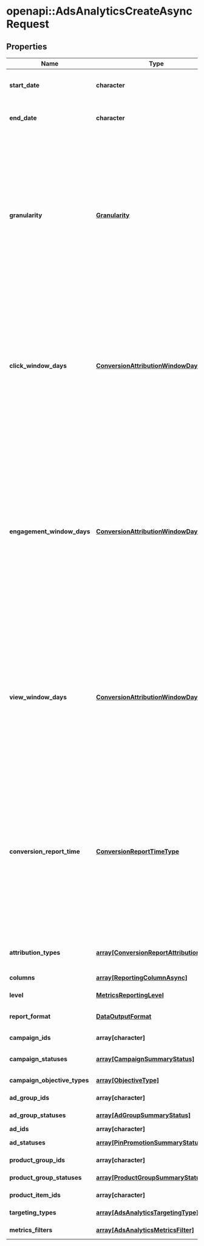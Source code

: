 # openapi::AdsAnalyticsCreateAsyncRequest


## Properties
Name | Type | Description | Notes
------------ | ------------- | ------------- | -------------
**start_date** | **character** | Metric report start date (UTC). Format: YYYY-MM-DD | 
**end_date** | **character** | Metric report end date (UTC). Format: YYYY-MM-DD | 
**granularity** | [**Granularity**](Granularity.md) | TOTAL - metrics are aggregated over the specified date range.&lt;br&gt; DAY - metrics are broken down daily.&lt;br&gt; HOUR - metrics are broken down hourly.&lt;br&gt;WEEKLY - metrics are broken down weekly.&lt;br&gt;MONTHLY - metrics are broken down monthly | 
**click_window_days** | [**ConversionAttributionWindowDays**](ConversionAttributionWindowDays.md) | Number of days to use as the conversion attribution window for a pin click action. Applies to Pinterest Tag conversion metrics. Prior conversion tags use their defined attribution windows. If not specified, defaults to &#x60;30&#x60; days. | [optional] [default to 30]
**engagement_window_days** | [**ConversionAttributionWindowDays**](ConversionAttributionWindowDays.md) | Number of days to use as the conversion attribution window for an engagement action. Engagements include saves, closeups, link clicks, and carousel card swipes. Applies to Pinterest Tag conversion metrics. Prior conversion tags use their defined attribution windows. If not specified, defaults to &#x60;30&#x60; days. | [optional] [default to 30]
**view_window_days** | [**ConversionAttributionWindowDays**](ConversionAttributionWindowDays.md) | Number of days to use as the conversion attribution window for a view action. Applies to Pinterest Tag conversion metrics. Prior conversion tags use their defined attribution windows. If not specified, defaults to &#x60;1&#x60; day. | [optional] [default to 1]
**conversion_report_time** | [**ConversionReportTimeType**](ConversionReportTimeType.md) | The date by which the conversion metrics returned from this endpoint will be reported. There are two dates associated with a conversion event: the date that the user interacted with the ad, and the date that the user completed a conversion event. | [optional] [default to &#39;TIME_OF_AD_ACTION&#39;]
**attribution_types** | [**array[ConversionReportAttributionType]**](ConversionReportAttributionType.md) | List of types of attribution for the conversion report | [optional] 
**columns** | [**array[ReportingColumnAsync]**](ReportingColumnAsync.md) | Metric and entity columns | 
**level** | [**MetricsReportingLevel**](MetricsReportingLevel.md) | Level of the report | 
**report_format** | [**DataOutputFormat**](DataOutputFormat.md) | Specification for formatting report data | [optional] [default to &#39;JSON&#39;]
**campaign_ids** | **array[character]** | List of campaign ids | [optional] 
**campaign_statuses** | [**array[CampaignSummaryStatus]**](CampaignSummaryStatus.md) | List of status values for filtering | [optional] 
**campaign_objective_types** | [**array[ObjectiveType]**](ObjectiveType.md) | List of values for filtering | [optional] 
**ad_group_ids** | **array[character]** | List of ad group ids | [optional] 
**ad_group_statuses** | [**array[AdGroupSummaryStatus]**](AdGroupSummaryStatus.md) | List of values for filtering | [optional] 
**ad_ids** | **array[character]** | List of ad ids | [optional] 
**ad_statuses** | [**array[PinPromotionSummaryStatus]**](PinPromotionSummaryStatus.md) | List of values for filtering | [optional] 
**product_group_ids** | **array[character]** | List of product group ids | [optional] 
**product_group_statuses** | [**array[ProductGroupSummaryStatus]**](ProductGroupSummaryStatus.md) | List of values for filtering | [optional] 
**product_item_ids** | **array[character]** | List of product item ids | [optional] 
**targeting_types** | [**array[AdsAnalyticsTargetingType]**](AdsAnalyticsTargetingType.md) | List of targeting types | [optional] 
**metrics_filters** | [**array[AdsAnalyticsMetricsFilter]**](AdsAnalyticsMetricsFilter.md) | List of metrics filters | [optional] 


